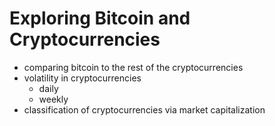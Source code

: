 # Exploring Bitcoin and Cryptocurrencies
- comparing bitcoin to the rest of the cryptocurrencies
- volatility in cryptocurrencies
  - daily 
  - weekly
- classification of cryptocurrencies via market capitalization